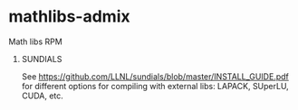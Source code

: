 # mathlibs-admix
Math libs RPM

1. SUNDIALS

   See https://github.com/LLNL/sundials/blob/master/INSTALL_GUIDE.pdf for
   different options for compiling with external libs: LAPACK, SUperLU, CUDA, etc.
